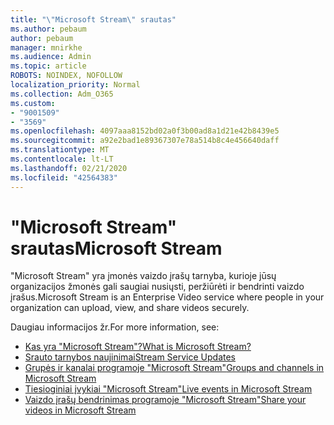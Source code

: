 ```yaml
---
title: "\"Microsoft Stream\" srautas"
ms.author: pebaum
author: pebaum
manager: mnirkhe
ms.audience: Admin
ms.topic: article
ROBOTS: NOINDEX, NOFOLLOW
localization_priority: Normal
ms.collection: Adm_O365
ms.custom:
- "9001509"
- "3569"
ms.openlocfilehash: 4097aaa8152bd02a0f3b00ad8a1d21e42b8439e5
ms.sourcegitcommit: a92e2bad1e89367307e78a514b8c4e456640daff
ms.translationtype: MT
ms.contentlocale: lt-LT
ms.lasthandoff: 02/21/2020
ms.locfileid: "42564383"
---
```

# <a name="microsoft-stream"></a><span data-ttu-id="c75b3-102">"Microsoft Stream" srautas</span><span class="sxs-lookup"><span data-stu-id="c75b3-102">Microsoft Stream</span></span>

<span data-ttu-id="c75b3-103">"Microsoft Stream" yra įmonės vaizdo įrašų tarnyba, kurioje jūsų organizacijos žmonės gali saugiai nusiųsti, peržiūrėti ir bendrinti vaizdo įrašus.</span><span class="sxs-lookup"><span data-stu-id="c75b3-103">Microsoft Stream is an Enterprise Video service where people in your organization can upload, view, and share videos securely.</span></span> 

<span data-ttu-id="c75b3-104">Daugiau informacijos žr.</span><span class="sxs-lookup"><span data-stu-id="c75b3-104">For more information, see:</span></span>

- [<span data-ttu-id="c75b3-105">Kas yra "Microsoft Stream"?</span><span class="sxs-lookup"><span data-stu-id="c75b3-105">What is Microsoft Stream?</span></span>](https://docs.microsoft.com/en-us/stream/overview)
- [<span data-ttu-id="c75b3-106">Srauto tarnybos naujinimai</span><span class="sxs-lookup"><span data-stu-id="c75b3-106">Stream Service Updates</span></span>](https://techcommunity.microsoft.com/t5/microsoft-stream-service-updates/bd-p/StreamAnnouncements)
- [<span data-ttu-id="c75b3-107">Grupės ir kanalai programoje "Microsoft Stream"</span><span class="sxs-lookup"><span data-stu-id="c75b3-107">Groups and channels in Microsoft Stream</span></span>](https://docs.microsoft.com/en-us/stream/groups-channels-organization)
- [<span data-ttu-id="c75b3-108">Tiesioginiai įvykiai "Microsoft Stream"</span><span class="sxs-lookup"><span data-stu-id="c75b3-108">Live events in Microsoft Stream</span></span>](https://docs.microsoft.com/en-us/stream/live-event-overview)
- [<span data-ttu-id="c75b3-109">Vaizdo įrašų bendrinimas programoje "Microsoft Stream"</span><span class="sxs-lookup"><span data-stu-id="c75b3-109">Share your videos in Microsoft Stream</span></span>](https://docs.microsoft.com/en-us/stream/portal-share-video)